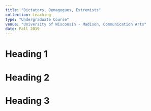 ```yaml
---
title: "Dictators, Demagogues, Extremists"
collection: teaching
type: "Undergraduate Course"
venue: "University of Wisconsin - Madison, Communication Arts"
date: Fall 2019
---
```



Heading 1
======

Heading 2
======

Heading 3
======
